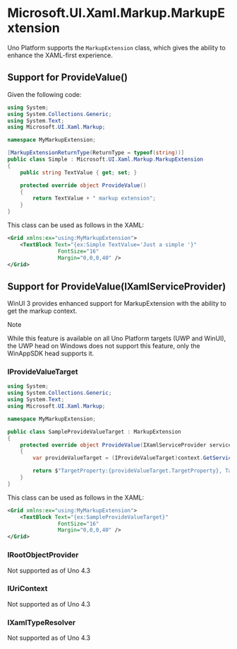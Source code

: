 ﻿# Microsoft.UI.Xaml.Markup.MarkupExtension

Uno Platform supports the `MarkupExtension` class, which gives the ability to enhance the XAML-first experience.

## Support for ProvideValue()

Given the following code:
```csharp
using System;
using System.Collections.Generic;
using System.Text;
using Microsoft.UI.Xaml.Markup;

namespace MyMarkupExtension;

[MarkupExtensionReturnType(ReturnType = typeof(string))]
public class Simple : Microsoft.UI.Xaml.Markup.MarkupExtension
{
    public string TextValue { get; set; }

    protected override object ProvideValue()
    {
        return TextValue + " markup extension";
    }
}
```

This class can be used as follows in the XAML:
```xml
<Grid xmlns:ex="using:MyMarkupExtension">
    <TextBlock Text="{ex:Simple TextValue='Just a simple '}"
                FontSize="16"
                Margin="0,0,0,40" />
</Grid>
```

## Support for ProvideValue(IXamlServiceProvider)

WinUI 3 provides enhanced support for MarkupExtension with the ability to get the markup context.

> [!NOTE]
> While this feature is available on all Uno Platform targets (UWP and WinUI), the UWP head on Windows does not support this feature, only the WinAppSDK head supports it.

### IProvideValueTarget
```csharp
using System;
using System.Collections.Generic;
using System.Text;
using Microsoft.UI.Xaml.Markup;

namespace MyMarkupExtension;

public class SampleProvideValueTarget : MarkupExtension
{
    protected override object ProvideValue(IXamlServiceProvider serviceProvider)
    {
		var provideValueTarget = (IProvideValueTarget)context.GetService(typeof(IProvideValueTarget));

        return $"TargetProperty:{provideValueTarget.TargetProperty}, TargetObject:{provideValueTarget.TargetObject}";
    }
}
```

This class can be used as follows in the XAML:
```xml
<Grid xmlns:ex="using:MyMarkupExtension">
    <TextBlock Text="{ex:SampleProvideValueTarget}"
                FontSize="16"
                Margin="0,0,0,40" />
</Grid>
```

### IRootObjectProvider

Not supported as of Uno 4.3

### IUriContext

Not supported as of Uno 4.3

### IXamlTypeResolver
Not supported as of Uno 4.3
